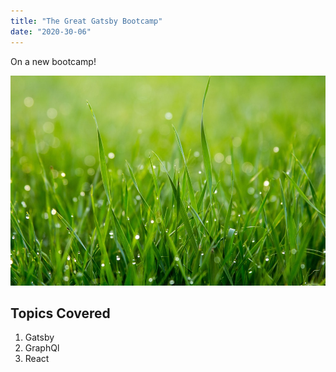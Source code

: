 ```yaml
---
title: "The Great Gatsby Bootcamp"
date: "2020-30-06"
---
```


On a new bootcamp!

![Grass](./grass.png)

## Topics Covered

1. Gatsby
2. GraphQl
3. React

